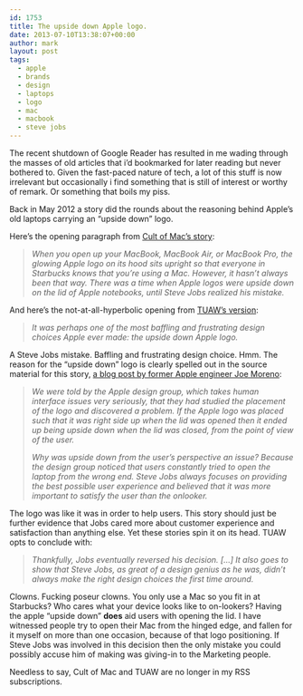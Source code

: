 ```yaml
---
id: 1753
title: The upside down Apple logo.
date: 2013-07-10T13:38:07+00:00
author: mark
layout: post
tags:
  - apple
  - brands
  - design
  - laptops
  - logo
  - mac
  - macbook
  - steve jobs
---
```

The recent shutdown of Google Reader has resulted in me wading through the masses of old articles that i&#8217;d bookmarked for later reading but never bothered to. Given the fast-paced nature of tech, a lot of this stuff is now irrelevant but occasionally i find something that is still of interest or worthy of remark. Or something that boils my piss.

Back in May 2012 a story did the rounds about the reasoning behind Apple&#8217;s old laptops carrying an &#8220;upside down&#8221; logo.

Here&#8217;s the opening paragraph from [Cult of Mac&#8217;s story](http://www.cultofmac.com/168377/the-upside-down-apple-logo-a-steve-jobs-mistake/):

> _When you open up your MacBook, MacBook Air, or MacBook Pro, the glowing Apple logo on its hood sits upright so that everyone in Starbucks knows that you’re using a Mac. However, it hasn’t always been that way. There was a time when Apple logos were upside down on the lid of Apple notebooks, until Steve Jobs realized his mistake._

And here&#8217;s the not-at-all-hyperbolic opening from [TUAW&#8217;s version](http://www.tuaw.com/2012/05/21/the-story-of-apples-upside-down-logo/):

> _It was perhaps one of the most baffling and frustrating design choices Apple ever made: the upside down Apple logo._

A Steve Jobs mistake. Baffling and frustrating design choice. Hmm. The reason for the &#8220;upside down&#8221; logo is clearly spelled out in the source material for this story, [a blog post by former Apple engineer Joe Moreno](http://blog.joemoreno.com/2012/05/upside-down-apple-logo.html):

> _We were told by the Apple design group, which takes human interface issues very seriously, that they had studied the placement of the logo and discovered a problem. If the Apple logo was placed such that it was right side up when the lid was opened then it ended up being upside down when the lid was closed, from the point of view of the user._
> 
> _Why was upside down from the user&#8217;s perspective an issue? Because the design group noticed that users constantly tried to open the laptop from the wrong end. Steve Jobs always focuses on providing the best possible user experience and believed that it was more important to satisfy the user than the onlooker._

The logo was like it was in order to help users. This story should just be further evidence that Jobs cared more about customer experience and satisfaction than anything else. Yet these stories spin it on its head. TUAW opts to conclude with:

> _Thankfully, Jobs eventually reversed his decision. [&#8230;] It also goes to show that Steve Jobs, as great of a design genius as he was, didn&#8217;t always make the right design choices the first time around._

Clowns. Fucking poseur clowns. You only use a Mac so you fit in at Starbucks? Who cares what your device looks like to on-lookers? Having the apple &#8220;upside down&#8221; **does** aid users with opening the lid. I have witnessed people try to open their Mac from the hinged edge, and fallen for it myself on more than one occasion, because of that logo positioning. If Steve Jobs was involved in this decision then the only mistake you could possibly accuse him of making was giving-in to the Marketing people.

Needless to say, Cult of Mac and TUAW are no longer in my RSS subscriptions.

&nbsp;